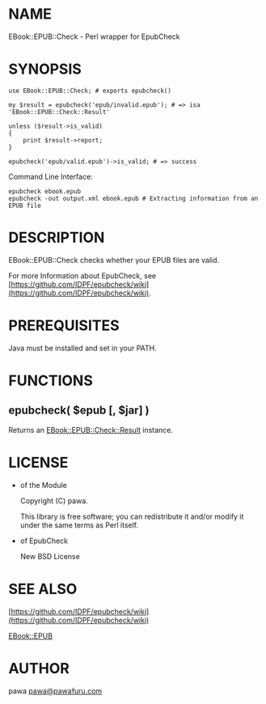 # NAME

EBook::EPUB::Check - Perl wrapper for EpubCheck

# SYNOPSIS

    use EBook::EPUB::Check; # exports epubcheck()

    my $result = epubcheck('epub/invalid.epub'); # => isa 'EBook::EPUB::Check::Result'

    unless ($result->is_valid)
    {
        print $result->report;
    }

    epubcheck('epub/valid.epub')->is_valid; # => success

Command Line Interface:

    epubcheck ebook.epub
    epubcheck -out output.xml ebook.epub # Extracting information from an EPUB file

# DESCRIPTION

EBook::EPUB::Check checks whether your EPUB files are valid.

For more Information about EpubCheck, see [https://github.com/IDPF/epubcheck/wiki](https://github.com/IDPF/epubcheck/wiki).

# PREREQUISITES

Java must be installed and set in your PATH.

# FUNCTIONS

## epubcheck( $epub \[, $jar\] )

Returns an [EBook::EPUB::Check::Result](https://metacpan.org/pod/EBook::EPUB::Check::Result) instance.

# LICENSE

- of the Module

    Copyright (C) pawa.

    This library is free software; you can redistribute it and/or modify
    it under the same terms as Perl itself.

- of EpubCheck

    New BSD License

# SEE ALSO

[https://github.com/IDPF/epubcheck/wiki](https://github.com/IDPF/epubcheck/wiki)

[EBook::EPUB](https://metacpan.org/pod/EBook::EPUB)

# AUTHOR

pawa <pawa@pawafuru.com>
